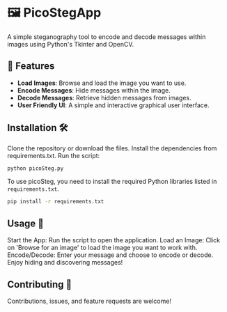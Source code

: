 # 🖼️ PicoStegApp

A simple steganography tool to encode and decode messages within images using Python's Tkinter and OpenCV.

## 🚀 Features

- **Load Images**: Browse and load the image you want to use.
- **Encode Messages**: Hide messages within the image.
- **Decode Messages**: Retrieve hidden messages from images.
- **User Friendly UI**: A simple and interactive graphical user interface.

## Installation 🛠️
Clone the repository or download the files.
Install the dependencies from requirements.txt.
Run the script:
```bash
python picoSteg.py
```
To use picoSteg, you need to install the required Python libraries listed in `requirements.txt`.
```bash
pip install -r requirements.txt
```

## Usage 📝
Start the App: Run the script to open the application.
Load an Image: Click on 'Browse for an image' to load the image you want to work with.
Encode/Decode: Enter your message and choose to encode or decode.
Enjoy hiding and discovering messages!

## Contributing 🤝
Contributions, issues, and feature requests are welcome!